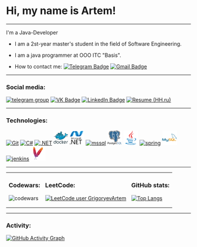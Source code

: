 # Hi, my name is Artem!

---


I'm a Java-Developer

- I am a 2st-year master's student in the field of Software Engineering.

- I am a java programmer at OOO ITC "Basis".


- How to contact me: [![Telegram Badge](https://img.shields.io/badge/-agrigoryev13-blue?style=flat&logo=Telegram&logoColor=white)](https://t.me/agrigoryev13) [![Gmail Badge](https://img.shields.io/badge/-Gmail-red?style=flat&logo=Gmail&logoColor=white)](mailto:agrigoryev13@yandex.ru)

---

### Social media:
<div id="badges">
    <a href="https://t.me/agrigoryev13" target="_blank">
      <img src="https://cdn-icons-png.flaticon.com/512/2111/2111646.png" width="40" height="40" alt="telegram group" /></a>
    <a href="https://vk.com/agrigoryev13" target="_blank">
      <img src="https://cdn-icons-png.flaticon.com/512/145/145813.png" width="40" height="40" alt="VK Badge"/></a>
    <a href="https://www.linkedin.com/in/artem-grigoryev-8ab0b6349/" target="_blank">
      <img src="https://cdn-icons-png.flaticon.com/512/174/174857.png" width="40" height="40" alt="LinkedIn Badge"/></a>
   <a href="https://saransk.hh.ru/resume/071a3803ff0e3545fc0039ed1f656535467575" target="_blank">
    <img src="https://cdn-icons-png.flaticon.com/512/6186/6186195.png" width="40" height="40" alt="Resume (HH.ru)" />
  </a>
</a>

  </div>

---

### Technologies:

<div>
  <a href="https://git-scm.com/" target="_blank" rel="noreferrer"><img src="https://raw.githubusercontent.com/danielcranney/readme-generator/main/public/icons/skills/git-colored.svg" width="36" height="36" alt="Git" /></a>
  <a href="https://docs.microsoft.com/en-us/dotnet/csharp/" target="_blank" rel="noreferrer"><img src="https://raw.githubusercontent.com/danielcranney/readme-generator/main/public/icons/skills/csharp-colored.svg" width="36" height="36" alt="C#" /></a>
  <a href="https://dotnet.microsoft.com/en-us/" target="_blank" rel="noreferrer"><img src="https://raw.githubusercontent.com/danielcranney/readme-generator/main/public/icons/skills/dot-net-colored.svg" width="36" height="36" alt=".NET" /></a>
  <a href="https://www.docker.com/" target="_blank" rel="noreferrer"> <img src="https://raw.githubusercontent.com/devicons/devicon/master/icons/docker/docker-original-wordmark.svg" alt="docker" width="40" height="40"/></a>
  <a href="https://dotnet.microsoft.com/" target="_blank" rel="noreferrer"> <img src="https://raw.githubusercontent.com/devicons/devicon/master/icons/dot-net/dot-net-original-wordmark.svg" alt="dotnet" width="40" height="40"/></a>
  <a href="https://www.microsoft.com/en-us/sql-server" target="_blank" rel="noreferrer"> <img src="https://www.svgrepo.com/show/303229/microsoft-sql-server-logo.svg" alt="mssql" width="40" height="40"/></a>
  <a href="https://www.postgresql.org" target="_blank" rel="noreferrer"> <img src="https://raw.githubusercontent.com/devicons/devicon/master/icons/postgresql/postgresql-original-wordmark.svg" alt="postgresql" width="40" height="40"/></a>
  <!-- Java and Spring-related technologies -->
  <a href="https://www.java.com" target="_blank" rel="noreferrer"> <img src="https://raw.githubusercontent.com/devicons/devicon/master/icons/java/java-original.svg" alt="java" width="40" height="40"/></a>
  <a href="https://spring.io/" target="_blank" rel="noreferrer"> <img src="https://www.vectorlogo.zone/logos/springio/springio-icon.svg" alt="spring" width="40" height="40"/></a>
  <a href="https://www.mysql.com/" target="_blank" rel="noreferrer"> <img src="https://raw.githubusercontent.com/devicons/devicon/master/icons/mysql/mysql-original-wordmark.svg" alt="mysql" width="40" height="40"/></a>
  <a href="https://www.jenkins.io" target="_blank" rel="noreferrer"> <img src="https://www.vectorlogo.zone/logos/jenkins/jenkins-icon.svg" alt="jenkins" width="40" height="40"/></a>
  <a href="https://maven.apache.org/" target="_blank" rel="noreferrer"> <img src="https://raw.githubusercontent.com/devicons/devicon/master/icons/maven/maven-original.svg" alt="maven" width="40" height="40"/></a>
</div>

---

<table>
  <tr>
    <td>
        
### Codewars:
![codewars](https://www.codewars.com/users/agrigoryev/badges/large)
</td>
    <td>
        
### LeetCode:
[![LeetCode user GrigoryevArtem](https://img.shields.io/badge/dynamic/json?style=for-the-badge&labelColor=black&color=%23ffa116&label=Solved&query=solvedOverTotal&url=https%3A%2F%2Fleetcode-badge.vercel.app%2Fapi%2Fusers%2FGrigoryevArtem&logo=leetcode&logoColor=yellow)](https://leetcode.com/GrigoryevArtem/)
 </td>
   <td>
       
### GitHub stats:
[![Top Langs](https://github-readme-stats.vercel.app/api/top-langs/?username=GrigoryevArtem&layout=compact)](https://github.com/anuraghazra/github-readme-stats)
</td>       
   </tr>
</table>

---

### Activity:
[![GitHub Activity Graph](https://github-readme-activity-graph.vercel.app/graph?username=GrigoryevArtem&theme=tokyo-night)](https://github.com/GrigoryevArtem)

